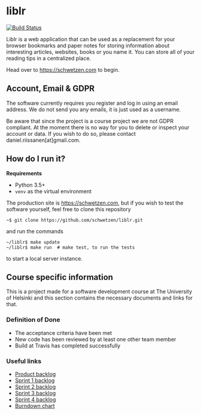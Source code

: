 # liblr

[![Build Status](https://travis-ci.org/schwetzen/liblr.svg?branch=dev)](https://travis-ci.org/schwetzen/liblr)

Liblr is a web application that can be used as a replacement for your browser
bookmarks and paper notes for storing information about interesting articles,
websites, books or you name it. You can store all of your reading tips in a
centralized place.

Head over to https://schwetzen.com to begin.

## Account, Email & GDPR

The software currently requires you register and log in using an email address.
We do not send you any emails, it is just used as a username.

Be aware that since the project is a course project we are not GDPR compliant.
At the moment there is no way for you to delete or inspect your account or data.
If you wish to do so, please contact daniel.riissanen[at]gmail.com.

## How do I run it?

**Requirements**

- Python 3.5+
- `venv` as the virtual environment

The production site is https://schwetzen.com, but if you wish to test the
software yourself, feel free to clone this repository
```
~$ git clone https://github.com/schwetzen/liblr.git
```
and run the commands
```
~/liblr$ make update
~/liblr$ make run  # make test, to run the tests
```
to start a local server instance.

## Course specific information

This is a project made for a software development course at The University of
Helsinki and this section contains the necessary documents and links for that.

### Definition of Done
- The acceptance criteria have been met
- New code has been reviewed by at least one other team member
- Build at Travis has completed successfully

### Useful links
- [Product backlog](https://docs.google.com/spreadsheets/d/15EXXftlXvssDdknBq9nNkMCjH7mDnwAeK0zw14V76M8/edit?usp=sharing)
- [Sprint 1 backlog](https://docs.google.com/spreadsheets/d/14ZnelNYfI1DPEMyDz9Tm0RVpIi0oDKOS8HHnhe32Zh0/edit?usp=sharing)
- [Sprint 2 backlog](https://docs.google.com/spreadsheets/d/11PPuZSJEFHD_mbAesJxFxLXXr89taoT3hm0w2X60JVA/edit?usp=sharing)
- [Sprint 3 backlog](https://docs.google.com/spreadsheets/d/1nEZxifxYrckJiFKRFn_WfPdEwU8H2xoJn6IvMP-y_3o/edit?usp=sharing)
- [Sprint 4 backlog](https://docs.google.com/spreadsheets/d/1BbaP8Sp3omkdu1VbbiKDqqaruQUbwbUS7gOdtrMv4Ps/edit?usp=sharing)
- [Burndown chart](https://docs.google.com/spreadsheets/d/1Gn-kzJeadceD5dZH-4P0hI_JCB0PMYjwW80lVVSa_AQ/edit?usp=sharing)
